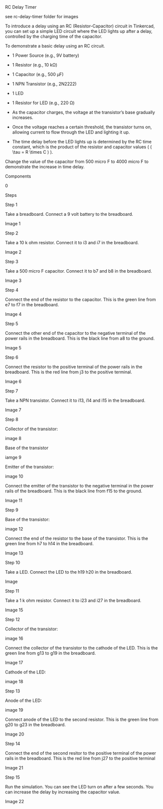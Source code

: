 RC Delay Timer

see rc-delay-timer folder for images

To introduce a delay using an RC (Resistor-Capacitor) circuit in Tinkercad, you can set up a simple LED circuit where the LED lights up after a delay, controlled by the charging time of the capacitor.

To demonstrate a basic delay using an RC circuit.

- 1 Power Source (e.g., 9V battery)
- 1 Resistor (e.g., 10 kΩ)
- 1 Capacitor (e.g., 500 μF)
- 1 NPN Transistor (e.g., 2N2222)
- 1 LED
- 1 Resistor for LED (e.g., 220 Ω)

- As the capacitor charges, the voltage at the transistor’s base gradually increases.
- Once the voltage reaches a certain threshold, the transistor turns on, allowing current to flow through the LED and lighting it up.
- The time delay before the LED lights up is determined by the RC time constant, which is the product of the resistor and capacitor values ( \( \tau = R \times C \) ).

Change the value of the capacitor from 500 micro F to 4000 micro F to demonstrate the increase in time delay.

Components

0

Steps

Step 1

Take a breadboard. Connect a 9 volt battery to the breadboard.

Image 1

Step 2

Take a 10 k ohm resistor. Connect it to i3 and i7 in the breadboard.

Image 2

Step 3

Take a 500 micro F capacitor. Connect it to b7 and b8 in the breadboard.

Image 3

Step 4

Connect the end of the resistor to the capacitor. This is the green line from e7 to f7 in the breadboard.

Image 4

Step 5

Connect the other end of the capacitor to the negative terminal of the power rails in the breadboard. This is the black line from a8 to the ground.

Image 5

Step 6

Connect the resistor to the positive terminal of the power rails in the breadboard. This is the red line from j3 to the positive terminal.

Image 6

Step 7

Take a NPN transistor. Connect it to i13, i14 and i15 in the breadboard.

Image 7

Step 8

Collector of the transistor:

image 8

Base of the transistor

iamge 9

Emitter of the transistor:

image 10

Connect the emitter of the transistor to the negative terminal in the power rails of the breadboard. This is the black line from f15 to the ground.

Image 11

Step 9

Base of the transistor:

image 12

Connect the end of the resistor to the base of the transistor. This is the green line from h7 to h14 in the breadboard.

Image 13

Step 10

Take a LED. Connect the LED to the h19 h20 in the breadboard.

Image

Step 11

Take a 1 k ohm resistor. Connect it to i23 and i27 in the breadboard.

Image 15

Step 12

Collector of the transistor:

image 16

Connect the collector of the transistor to the cathode of the LED. This is the green line from g13 to g19 in the breadboard.

Image 17

Cathode of the LED:

image 18

Step 13

Anode of the LED:

image 19

Connect anode of the LED to the second resistor. This is the green line from g20 to g23 in the breadboard.

Image 20

Step 14

Connect the end of the second resitor to the positive terminal of the power rails in the breadboard. This is the red line from j27 to the positive terminal

Image 21

Step 15

Run the simulation. You can see the LED turn on after a few seconds. You can increase the delay by increasing the capacitor value.

Image 22

